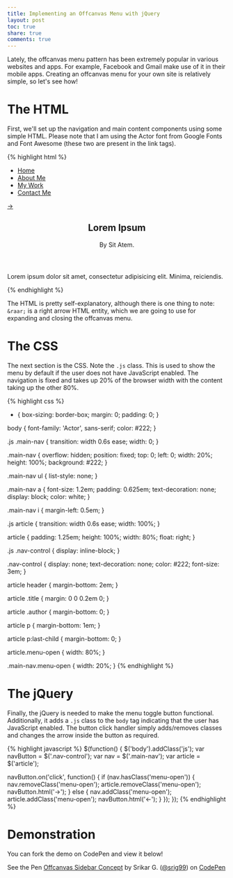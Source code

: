 ```yaml
---
title: Implementing an Offcanvas Menu with jQuery
layout: post
toc: true
share: true
comments: true
---
```


Lately, the offcanvas menu pattern has been extremely popular in various websites and apps. For example, Facebook and Gmail make use of it in their mobile apps. Creating an offcanvas menu for your own site is relatively simple, so let's see how!

<h1 id="html">The HTML</h1>

First, we'll set up the navigation and main content components using some simple HTML. Please note that I am using the Actor font from Google Fonts and Font Awesome (these two are present in the link tags).

{% highlight html %}
<link href='http://fonts.googleapis.com/css?family=Actor' rel='stylesheet' type='text/css'>
<link href="//netdna.bootstrapcdn.com/font-awesome/3.2.1/css/font-awesome.min.css" rel="stylesheet">

<nav class="main-nav" role='navigation'>
  <ul>
    <li><a href="#">Home<i class="icon-home"></i></a></li>
    <li><a href="#">About Me<i class="icon-info"></i></a></li>
    <li><a href="#">My Work<i class="icon-briefcase"></i></a></li>
    <li><a href="#">Contact Me<i class="icon-phone"></i></a></li>
  </ul>
</nav>

<article>
  <a href="#" class="nav-control">&rarr;</a>
  <header>
    <h1 class="title">Lorem Ipsum</h1>
    <p class="author">By Sit Atem.</p>
  </header>
  <p>Lorem ipsum dolor sit amet, consectetur adipisicing elit. Minima, reiciendis.</p>
</article>
{% endhighlight %}

The HTML is pretty self-explanatory, although there is one thing to note: `&raar;` is a right arrow HTML entity, which we are going to use for expanding and closing the offcanvas menu.

<h1 id="css">The CSS</h1>

The next section is the CSS. Note the `.js` class. This is used to show the menu by default if the user does not have JavaScript enabled. The navigation is fixed and takes up 20% of the browser width with the content taking up the other 80%.

{% highlight css %}
* {
  box-sizing: border-box;
  margin: 0;
  padding: 0;
}

body {
  font-family: 'Actor', sans-serif;
  color: #222;
}

.js .main-nav {
  transition: width 0.6s ease;
  width: 0;
}

.main-nav {
  overflow: hidden;
  position: fixed;
  top: 0;
  left: 0;
  width: 20%;
  height: 100%;
  background: #222;
}

.main-nav ul {
  list-style: none;
}

.main-nav a {
  font-size: 1.2em;
  padding: 0.625em;
  text-decoration: none;
  display: block;
  color: white;
}

.main-nav i {
  margin-left: 0.5em;
}

.js article {
  transition: width 0.6s ease;
  width: 100%;
}

article {
  padding: 1.25em;
  height: 100%;
  width: 80%;
  float: right;
}

.js .nav-control {
  display: inline-block;
}

.nav-control {
  display: none;
  text-decoration: none;
  color: #222;
  font-size: 3em;
}

article header {
  margin-bottom: 2em;
}

article .title {
  margin: 0 0 0.2em 0;
}

article .author {
  margin-bottom: 0;
}

article p {
  margin-bottom: 1em;
}

article p:last-child {
  margin-bottom: 0;
}

article.menu-open {
  width: 80%;
}

.main-nav.menu-open {
  width: 20%;
}
{% endhighlight %}

<h1 id="javascript">The jQuery</h1>

Finally, the jQuery is needed to make the menu toggle button functional. Additionally, it adds a `.js` class to the `body` tag indicating that the user has JavaScript enabled. The button click handler simply adds/removes classes and changes the arrow inside the button as required.

{% highlight javascript %}
$(function() {
  $('body').addClass('js');
  var navButton = $('.nav-control');
  var nav = $('.main-nav');
  var article = $('article');
  
  navButton.on('click', function() {
    if (nav.hasClass('menu-open')) {
      nav.removeClass('menu-open');
      article.removeClass('menu-open');
      navButton.html('&rarr;');
    }
    else {
      nav.addClass('menu-open');
      article.addClass('menu-open');
      navButton.html('&larr;');
    }
  });
});
{% endhighlight %}

<h1 id="demo">Demonstration</h1>

You can fork the demo on CodePen and view it below!

<div class="codepen"><p data-height="500" data-theme-id="132" data-slug-hash="xwpAv" data-user="srig99" data-default-tab="result" class='codepen'>See the Pen <a href='http://codepen.io/srig99/pen/xwpAv'>Offcanvas Sidebar Concept</a> by Srikar G. (<a href='http://codepen.io/srig99'>@srig99</a>) on <a href='http://codepen.io'>CodePen</a></p><script src="http://codepen.io/assets/embed/ei.js"></script></div>

